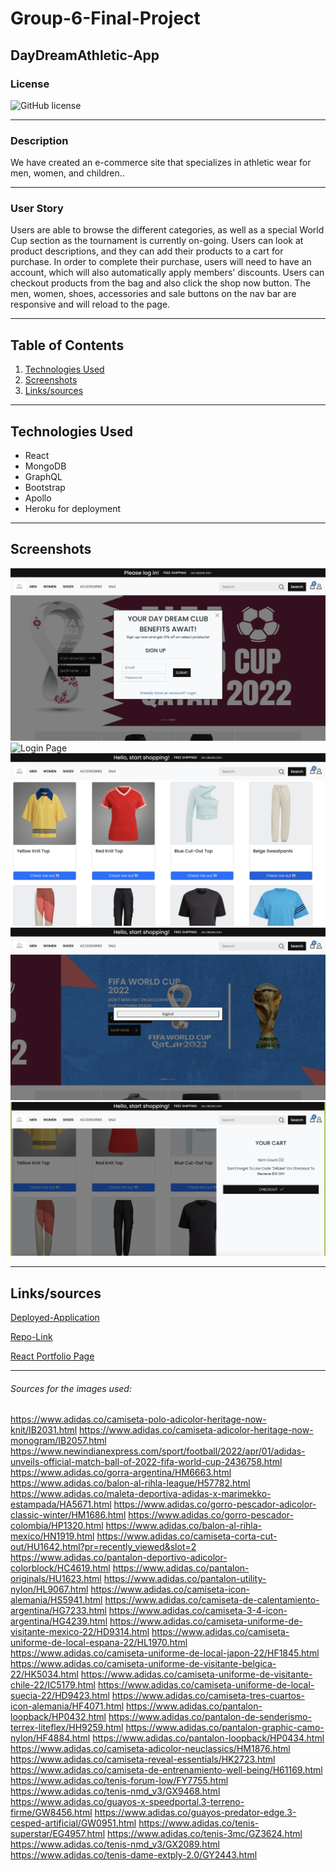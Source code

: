 # Group-6-Final-Project

## DayDreamAthletic-App

### License
  ![GitHub license](https://img.shields.io/badge/license-MIT-green.svg)
***

### Description
We have created an e-commerce site that specializes in athletic wear for men, women, and children..
***

### User Story
Users are able to browse the different categories, as well as a special World Cup section as the tournament is currently on-going. Users can look at product descriptions, and they can add their products to a cart for purchase. In order to complete their purchase, users will need to have an account, which will also automatically apply members' discounts. Users can checkout products from the bag and also click the shop now button. The men, women, shoes, accessories and sale buttons on the nav bar are responsive and will reload to the page.
***

## Table of Contents
1. [Technologies Used](#technologies)
2. [Screenshots](#screenshots)
3. [Links/sources](#links/sources)
***

<a name="technologies"></a>
## Technologies Used
  
* React
* MongoDB
* GraphQL
* Bootstrap
* Apollo
* Heroku for deployment

***

<a name="screenshots"></a>
## Screenshots

![Signup Page](./client/src/assets/img/Signup-Page.png)
![Login Page](./client/src/assets/img/Login-Page.png)
![Product Page](./client/src/assets/img/Product-Page.png)
![Logout Page](./client/src/assets/img/Logout-page.png)
![Shopping Bag Page](./client/src/assets/img/Shopping-Bag-Page.png)
***

<a name="links/source"></a>
## Links/sources

[Deployed-Application](https://daydreamathletic-app.herokuapp.com/)

[Repo-Link](https://github.com/Collzbaba/DayDreamAthletic-App)

[ React Portfolio Page](https://collzbaba.github.io/react-portfolio-app/)
***


###### Sources for the images used:
https://www.adidas.co/camiseta-polo-adicolor-heritage-now-knit/IB2031.html
https://www.adidas.co/camiseta-adicolor-heritage-now-monogram/IB2057.html
https://www.newindianexpress.com/sport/football/2022/apr/01/adidas-unveils-official-match-ball-of-2022-fifa-world-cup-2436758.html
https://www.adidas.co/gorra-argentina/HM6663.html
https://www.adidas.co/balon-al-rihla-league/H57782.html
https://www.adidas.co/maleta-deportiva-adidas-x-marimekko-estampada/HA5671.html
https://www.adidas.co/gorro-pescador-adicolor-classic-winter/HM1686.html
https://www.adidas.co/gorro-pescador-colombia/HP1320.html
https://www.adidas.co/balon-al-rihla-mexico/HN1919.html
https://www.adidas.co/camiseta-corta-cut-out/HU1642.html?pr=recently_viewed&slot=2
https://www.adidas.co/pantalon-deportivo-adicolor-colorblock/HC4619.html
https://www.adidas.co/pantalon-originals/HU1623.html
https://www.adidas.co/pantalon-utility-nylon/HL9067.html
https://www.adidas.co/camiseta-icon-alemania/HS5941.html
https://www.adidas.co/camiseta-de-calentamiento-argentina/HG7233.html
https://www.adidas.co/camiseta-3-4-icon-argentina/HG4239.html
https://www.adidas.co/camiseta-uniforme-de-visitante-mexico-22/HD9314.html
https://www.adidas.co/camiseta-uniforme-de-local-espana-22/HL1970.html
https://www.adidas.co/camiseta-uniforme-de-local-japon-22/HF1845.html
https://www.adidas.co/camiseta-uniforme-de-visitante-belgica-22/HK5034.html
https://www.adidas.co/camiseta-uniforme-de-visitante-chile-22/IC5179.html
https://www.adidas.co/camiseta-uniforme-de-local-suecia-22/HD9423.html
https://www.adidas.co/camiseta-tres-cuartos-icon-alemania/HF4071.html
https://www.adidas.co/pantalon-loopback/HP0432.html
https://www.adidas.co/pantalon-de-senderismo-terrex-liteflex/HH9259.html
https://www.adidas.co/pantalon-graphic-camo-nylon/HF4884.html
https://www.adidas.co/pantalon-loopback/HP0434.html
https://www.adidas.co/camiseta-adicolor-neuclassics/HM1876.html
https://www.adidas.co/camiseta-reveal-essentials/HK2723.html
https://www.adidas.co/camiseta-de-entrenamiento-well-being/H61169.html
https://www.adidas.co/tenis-forum-low/FY7755.html
https://www.adidas.co/tenis-nmd_v3/GX9468.html
https://www.adidas.co/guayos-x-speedportal.3-terreno-firme/GW8456.html
https://www.adidas.co/guayos-predator-edge.3-cesped-artificial/GW0951.html
https://www.adidas.co/tenis-superstar/EG4957.html
https://www.adidas.co/tenis-3mc/GZ3624.html
https://www.adidas.co/tenis-nmd_v3/GX2089.html
https://www.adidas.co/tenis-dame-extply-2.0/GY2443.html